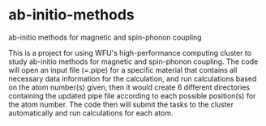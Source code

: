 # ab-initio-methods
ab-initio methods for magnetic and spin-phonon coupling

This is a project for using WFU's high-performance computing cluster to study ab-initio methods for magnetic and spin-phonon coupling. The code will open an input file (=.pipe) for a specific material that contains all necessary data information for the calculation, and run calculations based on the atom number(s) given, then it would create 6 different directories containing the updated pipe file according to each possible position(s) for the atom number. The code then will submit the tasks to the cluster automatically and run calculations for each atom. 
